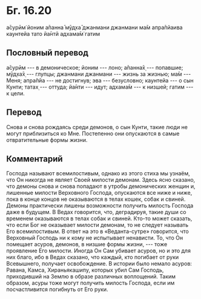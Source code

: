 # Бг. 16.20

а̄сурӣм̇ йоним а̄панна̄ мӯд̣ха̄ джанмани джанмани ма̄м апра̄пйаива каунтейа тато
йа̄нтй адхама̄м̇ гатим

## Пословный перевод

а̄сурӣм --- в демоническое; йоним --- лоно; а̄панна̄х̣ --- попавшие; мӯд̣ха̄х̣
--- глупцы; джанмани джанмани --- жизнь за жизнью; ма̄м --- Меня; апра̄пйа
--- не достигнув; эва --- безусловно; каунтейа --- о сын Кунти; татах̣
--- оттуда; йа̄нти --- идут; адхама̄м --- к низшей; гатим --- к цели.

## Перевод

Снова и снова рождаясь среди демонов, о сын Кунти, такие люди не могут
приблизиться ко Мне. Постепенно они опускаются в самые отвратительные
формы жизни.

## Комментарий

Господа называют всемилостивым, однако из этого стиха мы узнаём, что Он
никогда не являет Своей милости демонам. Здесь ясно сказано, что демоны
снова и снова попадают в утробы демонических женщин и, лишенные милости
Верховного Господа, опускаются все ниже и ниже, пока в конце концов не
оказываются в телах кошек, собак и свиней. Демоны практически лишены
возможности получить милость Господа даже в будущем. В Ведах говорится,
что, деградируя, такие души со временем оказываются в телах собак и
свиней. Кто-то может сказать, что если Бог не оказывает милости демонам,
то не следует называть Его всемилостивым. В ответ на это в
«Веданта-сутре» говорится, что Верховный Господь ни к кому не испытывает
ненависти. То, что Он помещает асуров, демонов, в низшие формы жизни,
--- тоже проявление Его милости. Иногда Он Сам убивает асуров, но и это
для них благо, ибо в Ведах сказано, что каждый, кто погибает от руки
Всевышнего, получает освобождение. В истории было немало асуров: Равана,
Камса, Хираньякашипу, которых убил Сам Господь, приходивший на Землю в
образе различных воплощений. Таким образом, асуры тоже могут получить
милость Господа, если им посчастливится погибнуть от Его руки.
